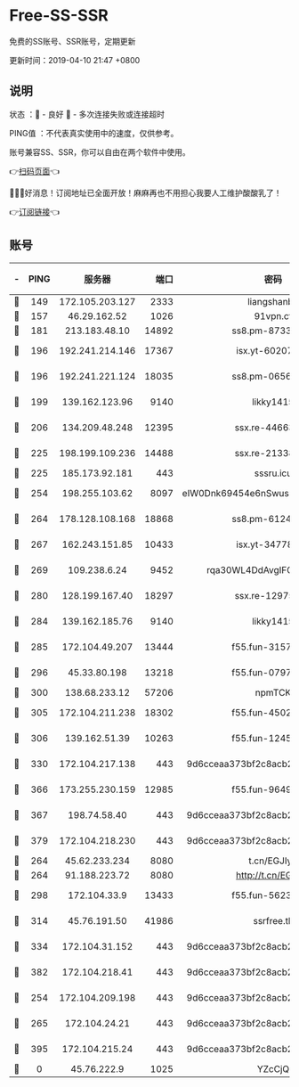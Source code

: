 # Free-SS-SSR

免费的SS账号、SSR账号，定期更新

更新时间：2019-04-10 21:47 +0800

## 说明

状态     ：🙂 - 良好 🙁 - 多次连接失败或连接超时

PING值   ：不代表真实使用中的速度，仅供参考。

账号兼容SS、SSR，你可以自由在两个软件中使用。

👉[扫码页面](https://liesauer.github.io/Free-SS-SSR/)👈

🎉🎉🎉好消息！订阅地址已全面开放！麻麻再也不用担心我要人工维护酸酸乳了！

👉[订阅链接](https://www.liesauer.net/yogurt/subscribe?ACCESS_TOKEN=DAYxR3mMaZAsaqUb)👈

## 账号

|-|PING|服务器|端口|密码|加密方式|区域|
|:----:|:----:|:-----:|-----:|:----:|:----:|:----:|
|🙂|149|172.105.203.127|2333|liangshanbo|chacha20|JP|
|🙂|157|46.29.162.52|1026|91vpn.cf|rc4-md5|RU|
|🙂|181|213.183.48.10|14892|ss8.pm-87338912|rc4-md5|RU|
|🙂|196|192.241.214.146|17367|isx.yt-60207601|aes-256-cfb|US|
|🙂|196|192.241.221.124|18035|ss8.pm-06567383|aes-256-cfb|US|
|🙂|199|139.162.123.96|9140|likky1415|aes-256-cfb|JP|
|🙂|206|134.209.48.248|12395|ssx.re-44663081|aes-256-cfb|US|
|🙂|225|198.199.109.236|14488|ssx.re-21338786|aes-256-cfb|US|
|🙂|225|185.173.92.181|443|sssru.icu|rc4-md5|RU|
|🙂|254|198.255.103.62|8097|eIW0Dnk69454e6nSwuspv9DmS201tQ0D|aes-256-cfb|US|
|🙂|264|178.128.108.168|18868|ss8.pm-61244381|aes-256-cfb|SG|
|🙂|267|162.243.151.85|10433|isx.yt-34778816|aes-256-cfb|US|
|🙂|269|109.238.6.24|9452|rqa30WL4DdAvgIFG6Fs3znzTa|aes-256-cfb|FR|
|🙂|280|128.199.167.40|18297|ssx.re-12975235|aes-256-cfb|SG|
|🙂|284|139.162.185.76|9140|likky1415|aes-256-cfb|DE|
|🙂|285|172.104.49.207|13444|f55.fun-31573422|aes-256-cfb|SG|
|🙂|296|45.33.80.198|13218|f55.fun-07974196|aes-256-cfb|US|
|🙂|300|138.68.233.12|57206|npmTCK|rc4-md5|US|
|🙂|305|172.104.211.238|18302|f55.fun-45027233|aes-256-cfb|US|
|🙂|306|139.162.51.39|10263|f55.fun-12455143|aes-256-cfb|SG|
|🙂|330|172.104.217.138|443|9d6cceaa373bf2c8acb22e60b6a58be6|aes-256-cfb|US|
|🙂|366|173.255.230.159|12985|f55.fun-96498038|aes-256-cfb|US|
|🙂|367|198.74.58.40|443|9d6cceaa373bf2c8acb22e60b6a58be6|aes-256-cfb|US|
|🙂|379|172.104.218.230|443|9d6cceaa373bf2c8acb22e60b6a58be6|aes-256-cfb|US|
|🙂|264|45.62.233.234|8080|t.cn/EGJIyrl|rc4-md5|CA|
|🙂|264|91.188.223.72|8080|http://t.cn/EGJIyrl|rc4-md5|RU|
|🙂|298|172.104.33.9|13433|f55.fun-56236009|aes-256-cfb|SG|
|🙂|314|45.76.191.50|41986|ssrfree.tk|aes-256-cfb|SG|
|🙂|334|172.104.31.152|443|9d6cceaa373bf2c8acb22e60b6a58be6|aes-256-cfb|US|
|🙂|382|172.104.218.41|443|9d6cceaa373bf2c8acb22e60b6a58be6|aes-256-cfb|US|
|🙁|254|172.104.209.198|443|9d6cceaa373bf2c8acb22e60b6a58be6|aes-256-cfb|US|
|🙁|265|172.104.24.21|443|9d6cceaa373bf2c8acb22e60b6a58be6|aes-256-cfb|US|
|🙁|395|172.104.215.24|443|9d6cceaa373bf2c8acb22e60b6a58be6|aes-256-cfb|US|
|🙁|0|45.76.222.9|1025|YZcCjQ|rc4-md5|JP|
